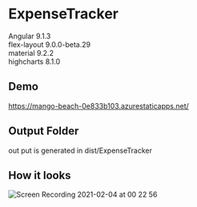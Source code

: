 # ExpenseTracker

Angular 9.1.3 <br />
flex-layout 9.0.0-beta.29 <br />
material 9.2.2 <br />
highcharts 8.1.0 <br />

## Demo

https://mango-beach-0e833b103.azurestaticapps.net/

## Output Folder

out put is generated in dist/ExpenseTracker

## How it looks

![Screen Recording 2021-02-04 at 00 22 56](https://user-images.githubusercontent.com/7752159/107423074-d199cb80-6b13-11eb-8ac3-19788bb1907c.gif)
